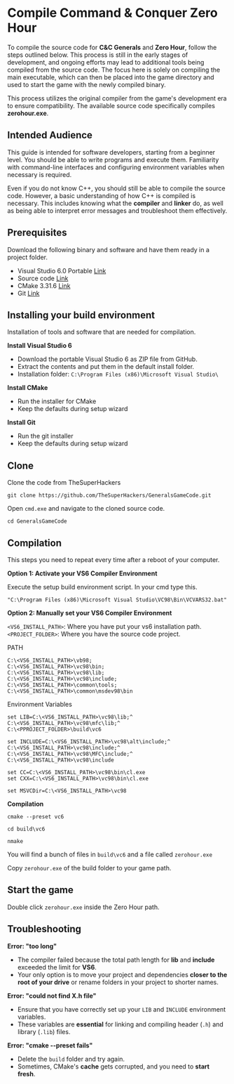 # Compile Command & Conquer Zero Hour 

To compile the source code for **C&C Generals** and **Zero Hour**, follow the steps outlined below. This process is still in the early stages of development, and ongoing efforts may lead to additional tools being compiled from the source code. The focus here is solely on compiling the main executable, which can then be placed into the game directory and used to start the game with the newly compiled binary.

This process utilizes the original compiler from the game's development era to ensure compatibility. The available source code specifically compiles **zerohour.exe**.

## Intended Audience

This guide is intended for software developers, starting from a beginner level. You should be able to write programs and execute them. Familiarity with command-line interfaces and configuring environment variables when necessary is required.

Even if you do not know C++, you should still be able to compile the source code. However, a basic understanding of how C++ is compiled is necessary. This includes knowing what the **compiler** and **linker** do, as well as being able to interpret error messages and troubleshoot them effectively.

## Prerequisites

Download the following binary and software and have them ready in a project folder.

- Visual Studio 6.0 Portable [Link](https://github.com/itsmattkc/MSVC600)
- Source code [Link](https://github.com/TheSuperHackers/GeneralsGameCode)
- CMake 3.31.6 [Link](https://github.com/Kitware/CMake/releases/download/v3.31.6/cmake-3.31.6-windows-x86_64.msi)
- Git [Link](https://git-scm.com/downloads)

## Installing your build environment

Installation of tools and software that are needed for compilation.

**Install Visual Studio 6**

- Download the portable Visual Studio 6 as ZIP file from GitHub.
- Extract the contents and put them in the default install folder.
- Installation folder: `C:\Program Files (x86)\Microsoft Visual Studio\`

**Install CMake**

- Run the installer for CMake
- Keep the defaults during setup wizard

**Install Git**

- Run the git installer
- Keep the defaults during setup wizard

## Clone

Clone the code from TheSuperHackers

`git clone https://github.com/TheSuperHackers/GeneralsGameCode.git`

Open `cmd.exe` and navigate to the cloned source code.

`cd GeneralsGameCode`

## Compilation

This steps you need to repeat every time after a reboot of your computer.

**Option 1: Activate your VS6 Compiler Environment**

Execute the setup build environment script. In your cmd type this.

`"C:\Program Files (x86)\Microsoft Visual Studio\VC98\Bin\VCVARS32.bat"`

**Option 2: Manually set your VS6 Compiler Environment**

`<VS6_INSTALL_PATH>`: Where you have put your vs6 installation path.
`<PROJECT_FOLDER>`: Where you have the source code project.

PATH

```shell
C:\<VS6_INSTALL_PATH>\vb98;
C:\<VS6_INSTALL_PATH>\vc98\bin;
C:\<VS6_INSTALL_PATH>\vc98\lib;
C:\<VS6_INSTALL_PATH>\vc98\include;
C:\<VS6_INSTALL_PATH>\common\tools;
C:\<VS6_INSTALL_PATH>\common\msdev98\bin
```

Environment Variables

```shell
set LIB=C:\<VS6_INSTALL_PATH>\vc98\lib;^
C:\<VS6_INSTALL_PATH>\vc98\mfc\lib;^
C:\<PPROJECT_FOLDER>\build\vc6

set INCLUDE=C:\<VS6_INSTALL_PATH>\vc98\alt\include;^
C:\<VS6_INSTALL_PATH>\vc98\include;^
C:\<VS6_INSTALL_PATH>\vc98\MFC\include;^
C:\<VS6_INSTALL_PATH>\vc98\include

set CC=C:\<VS6_INSTALL_PATH>\vc98\bin\cl.exe
set CXX=C:\<VS6_INSTALL_PATH>\vc98\bin\cl.exe

set MSVCDir=C:\<VS6_INSTALL_PATH>\vc98
```

**Compilation**

`cmake --preset vc6`

`cd build\vc6`

`nmake`

You will find a bunch of files in `build\vc6` and a file called `zerohour.exe`

Copy `zerohour.exe` of the build folder to your game path.

## Start the game

Double click `zerohour.exe` inside the Zero Hour path.

## Troubleshooting

**Error: "too long"**

- The compiler failed because the total path length for **lib** and **include** exceeded the limit for **VS6**.
- Your only option is to move your project and dependencies **closer to the root of your drive** or rename folders in your project to shorter names.

**Error: "could not find X.h file"**

- Ensure that you have correctly set up your `LIB` and `INCLUDE` environment variables.
- These variables are **essential** for linking and compiling header (`.h`) and library (`.lib`) files.

**Error: "cmake --preset fails"**

- Delete the `build` folder and try again.
- Sometimes, CMake's **cache** gets corrupted, and you need to **start fresh**.
